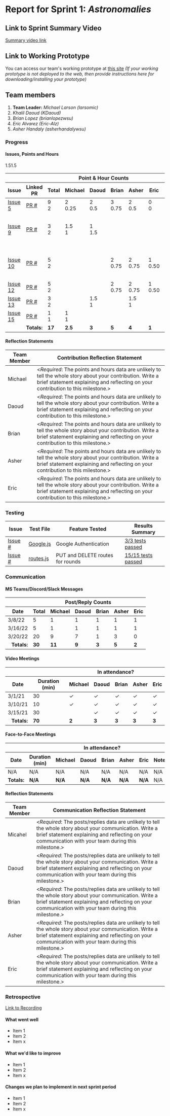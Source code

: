 # Report for Sprint 1: *Astronomalies*

## Link to Sprint Summary Video
[Summary video link](https://youtube.com/)

## Link to Working Prototype
You can access our team's working prototype at [this site](https://ourapp.herokuapp.com)
*(If your working prototype is not deployed to the web, then provide instructions here for downloading/installing your prototype)*

## Team members
1. **Team Leader:** *Michael Larson (larsomic)*
1. *Khalil Daoud (KDaoud)*
1. *Brian Lopez (brianlopezwsu)*
1. *Eric Alvarez (Eric-Alz)*
1. *Asher Handaly (asherhandalywsu)*

### Progress
#### Issues, Points and Hours
<table> 
  <thead>
    <tr>
      <th colspan="2"></th><th colspan="6">Point & Hour Counts</th><th colspan="2"></th>
    </tr> 
    <tr>
      <th>Issue</th><th>Linked PR</th><th>Total</th><th>Michael</th><th>Daoud</th><th>Brian</th><th>Asher</th><th>Eric</th><th>% Complete</th><th>Notes</th>
    </tr>
  </thead> 
  <tbody>
    <tr>
      <td><a href="https://github.com/wsu-cpts421-sp22/microsoft/issues/5">Issue 5</a></td><td><a href="https://github.com/PR">PR #</a></td><td>9<br/>2</td><td>2<br/>0.25</td><td>2<br/>0.5</td><td>3<br/>0.75</td><td>2<br/>0.5</td><td>0<br/>0</td><td>100</td><td>Project Report</td>
    </tr>
    <tr>
     <td><a href="https://github.com/wsu-cpts421-sp22/microsoft/issues/9">Issue 9</a></td><td><a href="https://github.com/PR">PR #</a></td><td>3<br/>2</td><td>1.5<br/>1</td>1.5<td>1<br>1.5</td><td><br/></td><td><br/></td><td><br/></td><td>100</td><td>Update and Peer Reviewed Decription Draft</td>
    </tr>
    <tr>
     <td><a href="https://github.com/wsu-cpts421-sp22/microsoft/issues/10">Issue 10</a></td><td><a href="https://github.com/PR">PR #</a></td><td>5<br/>2</td><td><br/></td><td><br></td><td>2<br/>0.75</td><td>2<br/>0.75</td><td>1<br/>0.50</td><td>100</td><td>Update and Peer Reviewed Requirements Draft</td>
    </tr>
    <tr>
     <td><a href="https://github.com/wsu-cpts421-sp22/microsoft/issues/12">Issue 12</a></td><td><a href="https://github.com/PR">PR #</a></td><td>5<br/>2</td><td><br/></td><td><br></td><td>2<br/>0.75</td><td>2<br/>0.75</td><td>1<br/>0.50</td><td>100</td><td>Frontend CI Tests</td>
    </tr>
    <tr>
     <td><a href="https://github.com/wsu-cpts421-sp22/microsoft/issues/13">Issue 13</a></td><td><a href="https://github.com/PR">PR #</a></td><td>3<br/>2</td><td><br/></td><td>1.5<br>1</td>1.5<td><br/></td><td>1.5<br/>1</td><td><br/></td><td>100</td><td>Sprint Video</td>
    </tr>
    <td><a href="https://github.com/wsu-cpts421-sp22/microsoft/issues/15">Issue 15</a></td><td><a href="https://github.com/PR">PR #</a></td><td>1<br/>1</td><td>1<br/>1</td><td><br></td><td><br/></td><td><br/></td><td><br/></td><td>100</td><td>Sprint Video</td>
    </tr>
    <tr><td colspan="2" align="right"><b>Totals:</b></td><td><b>17</b></td><td><b>2.5</b></td><td><b>3</b></td><td><b>5</b></td><td><b>4</b></td><td><b>1</b></td><td colspan="2"></td>
    </tr>
  </tbody>
</table>

#### Reflection Statements
| Team Member | Contribution Reflection Statement |
|-------------|-------------------|
|Michael| <*Required*: The points and hours data are unlikely to tell the whole story about your contribution. Write a brief statement explaining and reflecting on your contribution to this milestone.> |
|Daoud| <*Required*: The points and hours data are unlikely to tell the whole story about your contribution. Write a brief statement explaining and reflecting on your contribution to this milestone.> |
|Brian| <*Required*: The points and hours data are unlikely to tell the whole story about your contribution. Write a brief statement explaining and reflecting on your contribution to this milestone.> |
|Asher| <*Required*: The points and hours data are unlikely to tell the whole story about your contribution. Write a brief statement explaining and reflecting on your contribution to this milestone.> |
|Eric| <*Required*: The points and hours data are unlikely to tell the whole story about your contribution. Write a brief statement explaining and reflecting on your contribution to this milestone.> |
### Testing

|Issue | Test File | Feature Tested | Results Summary | 
|------|-----------|----------------|-----------------|
|[Issue #](https://github.com/issue)| [Google.js](https://www.github.com/)|Google Authentication| [3/3 tests passed](https://yoursite.com/animated.gif) | [
|[Issue #](https://github.com/issue)| [routes.js](https://www.github.com/)|PUT and DELETE routes for rounds | [15/15 tests passed](https://yoursite.com/animated.gif) |
  
### Communication
 
#### MS Teams/Discord/Slack Messages
<table> 
  <thead>
    <tr>
      <th></th><th colspan="6">Post/Reply Counts</th>
    </tr> 
    <tr>
      <th>Date</th><th>Total</th><th>Michael</th><th>Daoud</th><th>Brian</th><th>Asher</th><th>Eric</th>
    </tr>
  </thead> 
  <tbody>
    <tr>
      <td>3/8/22</td><td>5</td><td>1</td><td>1</td><td>1</td><td>1</td><td>1</td>
    </tr>
    <tr>
     <td>3/16/22</td><td>5</td><td>1</td><td>1</td><td>1</td><td>1</td><td>1</td>
    </tr>
    <td>3/20/22</td><td>20</td><td>9</td><td>7</td><td>1</td><td>3</td><td>0</td>
    </tr>
    <tr><td align="right"><b>Totals:</b></td><td><b>30</b></td><td><b>11</b></td><td><b>9</b></td><td><b>3</b></td><td><b>5</b></td><td><b>2</b></td>
    </tr>
  </tbody>
</table>

#### Video Meetings
<table> 
  <thead>
    <tr>
      <th colspan="2"></th><th colspan="5">In attendance?</th>
    </tr> 
    <tr>
      <th>Date</th><th>Duration (min)</th><th>Michael</th><th>Daoud</th><th>Brian</th><th>Asher</th><th>Eric</th>
    </tr>
  </thead> 
  <tbody>
    <tr>
      <td>3/1/21</td><td>30</td><td>&check;</td><td>&check;</td><td>&check;</td><td>&check;</td><td>&check;</td>
    </tr>
    <tr>
      <td>3/10/21</td><td>10</td><td>&check;</td><td>&check;</td><td>&check;</td><td>&check;</td><td>&check;</td>
    </tr>
     <tr>
      <td>3/15/21</td><td>30</td><td></td><td>&check;</td><td>&check;</td><td>&check;</td><td>&check;</td>
    </tr>
    <tr><td align="right"><b>Totals:</b></td><td><b>70</b></td><td><b>2</b></td><td><b>3</b></td><td><b>3</b></td><td><b>3</b></td><td><b>3</b></td>
    </tr>
  </tbody>
</table>
  
#### Face-to-Face Meetings
<table> 
  <thead>
    <tr>
      <th colspan="2"></th><th colspan="5">In attendance?</th><th></th>
    </tr> 
    <tr>
      <th>Date</th><th>Duration (min)</th><th>Michael</th><th>Daoud</th><th>Brian</th><th>Asher</th><th>Eric</th><th>Notes</th>
    </tr>
  </thead> 
  <tbody>
     <tr>
      <td>N/A</td><td>N/A</td><td>N/A</td><td>N/A</td><td>N/A</td><td>N/A</td><td>N/A</td><td>N/A</td>
    </tr>
    <tr><td align="right"><b>Totals:</b></td><td><b>N/A</b></td><td><b>N/A</b></td><td><b>N/A</b></td><td><b>N/A</b></td><td><b>N/A</b></td><td><b>N/A</b></td><td>N/A</td>
    </tr>
  </tbody>
</table>

#### Reflection Statements
| Team Member | Communication Reflection Statement |
|-------------|-------------------|
|Micahel| <*Required*: The posts/replies data are unlikely to tell the whole story about your communication. Write a brief statement explaining and reflecting on your communication with your team during this milestone.> |
|Daoud| <*Required*: The posts/replies data are unlikely to tell the whole story about your communication. Write a brief statement explaining and reflecting on your communication with your team during this milestone.> |
|Brian| <*Required*: The posts/replies data are unlikely to tell the whole story about your communication. Write a brief statement explaining and reflecting on your communication with your team during this milestone.> |
|Asher| <*Required*: The posts/replies data are unlikely to tell the whole story about your communication. Write a brief statement explaining and reflecting on your communication with your team during this milestone.> |
|Eric| <*Required*: The posts/replies data are unlikely to tell the whole story about your communication. Write a brief statement explaining and reflecting on your communication with your team during this milestone.> |

### Retrospective

[Link to Recording](https://wsu.zoom.us/recording)

#### What went well
  - Item 1
  - Item 2
  - Item x
  
 #### What we'd like to improve
  - Item 1
  - Item 2
  - Item x
  
#### Changes we plan to implement in next sprint period
  - Item 1
  - Item 2
  - Item x

